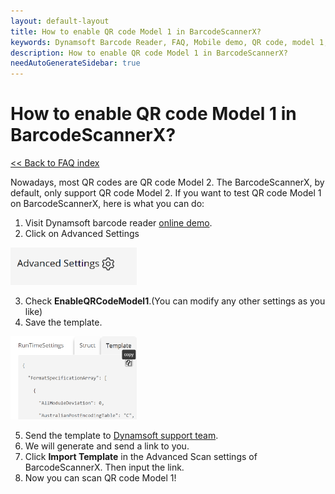 ```yaml
---
layout: default-layout
title: How to enable QR code Model 1 in BarcodeScannerX?
keywords: Dynamsoft Barcode Reader, FAQ, Mobile demo, QR code, model 1, ios
description: How to enable QR code Model 1 in BarcodeScannerX?
needAutoGenerateSidebar: true
---
```


# How to enable QR code Model 1 in BarcodeScannerX?

[<< Back to FAQ index](index.md)


Nowadays, most QR codes are QR code Model 2. The BarcodeScannerX, by default, only support QR code Model 2. If you want to test QR code Model 1 on BarcodeScannerX, here is what you can do: 


1. Visit Dynamsoft barcode reader <a href="https://demo.dynamsoft.com/barcode-reader/" target="_blank">online demo</a>.
2. Click on Advanced Settings
<div align="left">
   <p><img src="../../assets/advanced-settings.jpg" width="40%" alt="advanced settings"></p>
</div>

3. Check **EnableQRCodeModel1**.(You can modify any other settings as you like)
4. Save the template.
<div align="left">
   <p><img src="../../assets/save-template.jpg" width="40%" alt="save template"></p>
</div>

5. Send the template to <a href="https://www.dynamsoft.com/company/contact/?ver=latest" target="_blank">Dynamsoft support team</a>.
6. We will generate and send a link to you.
7. Click **Import Template** in the Advanced Scan settings of BarcodeScannerX. Then input the link.
8. Now you can scan QR code Model 1!
